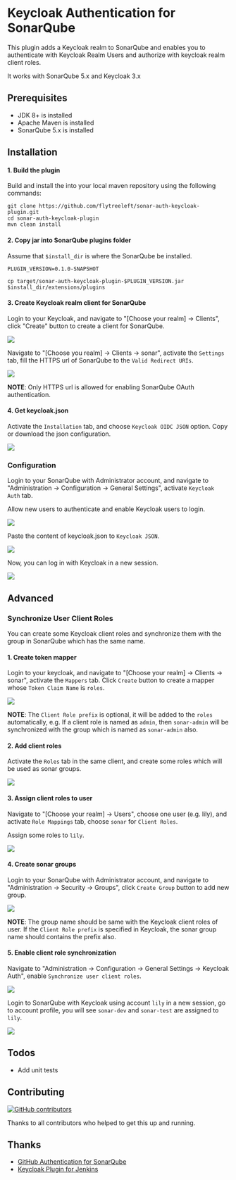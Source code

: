 Keycloak Authentication for SonarQube
=====================================
This plugin adds a Keycloak realm to SonarQube and enables you to
authenticate with Keycloak Realm Users and authorize with keycloak realm client roles.

It works with SonarQube 5.x and Keycloak 3.x

## Prerequisites
* JDK 8+ is installed
* Apache Maven is installed
* SonarQube 5.x is installed 

## Installation

#### 1. Build the plugin
Build and install the into your local maven repository using the following commands:
```
git clone https://github.com/flytreeleft/sonar-auth-keycloak-plugin.git
cd sonar-auth-keycloak-plugin
mvn clean install
```

#### 2. Copy jar into SonarQube plugins folder
Assume that `$install_dir` is where the SonarQube be installed.
```
PLUGIN_VERSION=0.1.0-SNAPSHOT

cp target/sonar-auth-keycloak-plugin-$PLUGIN_VERSION.jar $install_dir/extensions/plugins
```

#### 3. Create Keycloak realm client for SonarQube
Login to your Keycloak, and navigate to "[Choose your realm] -> Clients",
click "Create" button to create a client for SonarQube.

![](./docs/images/create-client-for-sonar.png)

Navigate to "[Choose you realm] -> Clients -> sonar", activate the `Settings` tab,
fill the HTTPS url of SonarQube to the `Valid Redirect URIs`.

![](./docs/images/add-sonar-https-url-for-client.png)

**NOTE**: Only HTTPS url is allowed for enabling SonarQube OAuth authentication.

#### 4. Get keycloak.json
Activate the `Installation` tab, and choose `Keycloak OIDC JSON` option.
Copy or download the json configuration.

![](./docs/images/copy-keycloak-json.png)

### Configuration
Login to your SonarQube with Administrator account,
and navigate to "Administration -> Configuration -> General Settings",
activate `Keycloak Auth` tab.

Allow new users to authenticate and enable Keycloak users to login.

![](./docs/images/enable-keycloak-auth-in-sonar.png)

Paste the content of keycloak.json to `Keycloak JSON`.

![](./docs/images/paste-keycloak-json-in-sonar.png)

Now, you can log in with Keycloak in a new session.

![](./docs/images/login-with-keycloak.png)

## Advanced

### Synchronize User Client Roles
You can create some Keycloak client roles and synchronize them with the group
in SonarQube which has the same name.

#### 1. Create token mapper
Login to your keycloak, and navigate to
"[Choose your realm] -> Clients -> sonar", activate the `Mappers` tab.
Click `Create` button to create a mapper whose `Token Claim Name` is `roles`.

![](./docs/images/create-client-roles-mapper.png)

**NOTE**: The `Client Role prefix` is optional, it will be added to the `roles` automatically,
e.g. If a client role is named as `admin`, then `sonar-admin` will be synchronized with
the group which is named as `sonar-admin` also.

#### 2. Add client roles
Activate the `Roles` tab in the same client, and create some roles which will be used as sonar groups.

![](./docs/images/create-client-roles.png)

#### 3. Assign client roles to user
Navigate to "[Choose your realm] -> Users", choose one user (e.g. lily),
and activate `Role Mappings` tab, choose `sonar` for `Client Roles`.

Assign some roles to `lily`.

![](./docs/images/assign-client-roles-to-user.png)

#### 4. Create sonar groups
Login to your SonarQube with Administrator account,
and navigate to "Administration -> Security -> Groups",
click `Create Group` button to add new group.

![](./docs/images/sync-client-roles-in-admin-groups.png)

**NOTE**: The group name should be same with the Keycloak client roles of user.
If the `Client Role prefix` is specified in Keycloak, the sonar group name should contains
the prefix also.

#### 5. Enable client role synchronization
Navigate to "Administration -> Configuration -> General Settings -> Keycloak Auth",
enable `Synchronize user client roles`.

![](./docs/images/enable-client-roles-sync-in-sonar.png)

Login to SonarQube with Keycloak using account `lily` in a new session, go to account profile,
you will see `sonar-dev` and `sonar-test` are assigned to `lily`.

![](./docs/images/sonar-user-groups-from-keycloak.png)

## Todos
* Add unit tests

## Contributing
[![GitHub contributors](https://img.shields.io/github/contributors/flytreeleft/sonar-auth-keycloak-plugin.svg)](https://github.com/flytreeleft/sonar-auth-keycloak-plugin/graphs/contributors)

Thanks to all contributors who helped to get this up and running.

## Thanks
* [GitHub Authentication for SonarQube](https://github.com/SonarSource/sonar-auth-github)
* [Keycloak Plugin for Jenkins](https://github.com/jenkinsci/keycloak-plugin)
